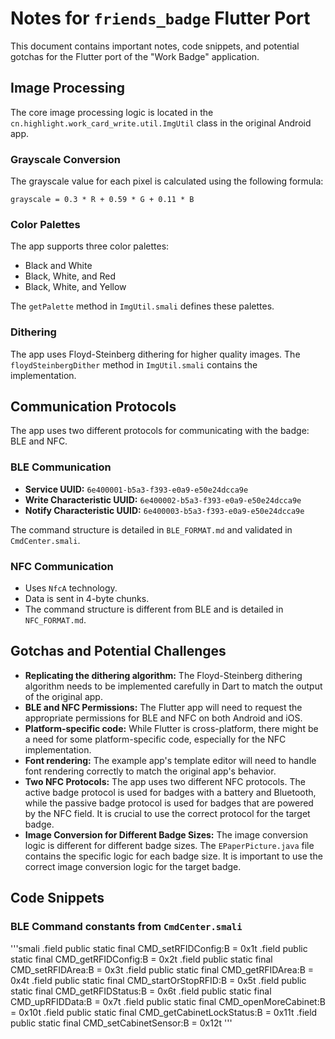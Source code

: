 # Notes for `friends_badge` Flutter Port

This document contains important notes, code snippets, and potential gotchas for the Flutter port of the "Work Badge" application.

## Image Processing

The core image processing logic is located in the `cn.highlight.work_card_write.util.ImgUtil` class in the original Android app.

### Grayscale Conversion

The grayscale value for each pixel is calculated using the following formula:

`grayscale = 0.3 * R + 0.59 * G + 0.11 * B`

### Color Palettes

The app supports three color palettes:

-   Black and White
-   Black, White, and Red
-   Black, White, and Yellow

The `getPalette` method in `ImgUtil.smali` defines these palettes.

### Dithering

The app uses Floyd-Steinberg dithering for higher quality images. The `floydSteinbergDither` method in `ImgUtil.smali` contains the implementation.

## Communication Protocols

The app uses two different protocols for communicating with the badge: BLE and NFC.

### BLE Communication

-   **Service UUID:** `6e400001-b5a3-f393-e0a9-e50e24dcca9e`
-   **Write Characteristic UUID:** `6e400002-b5a3-f393-e0a9-e50e24dcca9e`
-   **Notify Characteristic UUID:** `6e400003-b5a3-f393-e0a9-e50e24dcca9e`

The command structure is detailed in `BLE_FORMAT.md` and validated in `CmdCenter.smali`.

### NFC Communication

-   Uses `NfcA` technology.
-   Data is sent in 4-byte chunks.
-   The command structure is different from BLE and is detailed in `NFC_FORMAT.md`.

## Gotchas and Potential Challenges

-   **Replicating the dithering algorithm:** The Floyd-Steinberg dithering algorithm needs to be implemented carefully in Dart to match the output of the original app.
-   **BLE and NFC Permissions:** The Flutter app will need to request the appropriate permissions for BLE and NFC on both Android and iOS.
-   **Platform-specific code:** While Flutter is cross-platform, there might be a need for some platform-specific code, especially for the NFC implementation.
-   **Font rendering:** The example app's template editor will need to handle font rendering correctly to match the original app's behavior.
-   **Two NFC Protocols:** The app uses two different NFC protocols. The active badge protocol is used for badges with a battery and Bluetooth, while the passive badge protocol is used for badges that are powered by the NFC field. It is crucial to use the correct protocol for the target badge.
-   **Image Conversion for Different Badge Sizes:** The image conversion logic is different for different badge sizes. The `EPaperPicture.java` file contains the specific logic for each badge size. It is important to use the correct image conversion logic for the target badge.

## Code Snippets

### BLE Command constants from `CmdCenter.smali`

'''smali
.field public static final CMD_setRFIDConfig:B = 0x1t
.field public static final CMD_getRFIDConfig:B = 0x2t
.field public static final CMD_setRFIDArea:B = 0x3t
.field public static final CMD_getRFIDArea:B = 0x4t
.field public static final CMD_startOrStopRFID:B = 0x5t
.field public static final CMD_getRFIDStatus:B = 0x6t
.field public static final CMD_upRFIDData:B = 0x7t
.field public static final CMD_openMoreCabinet:B = 0x10t
.field public static final CMD_getCabinetLockStatus:B = 0x11t
.field public static final CMD_setCabinetSensor:B = 0x12t
'''